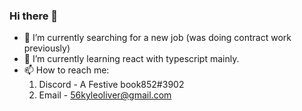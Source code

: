 
### Hi there 👋

- 🔭 I’m currently searching for a new job (was doing contract work previously)
- 🌱 I’m currently learning react with typescript mainly.
- 📫 How to reach me:
  1. Discord - A Festive book852#3902
  2. Email - 56kyleoliver@gmail.com


